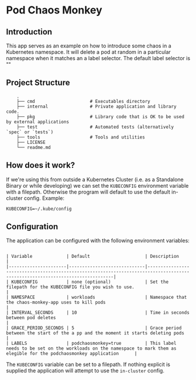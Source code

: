 # Pod Chaos Monkey

## Introduction

This app serves as an example on how to introduce some chaos in a Kubernetes namespace. It will delete a pod at random in a particular namespace when it matches an a label selector. The default label selector is ""

## Project Structure

```shell
    .
    ├── cmd                     # Executables directory
    ├── internal                # Private application and library code.
    ├── pkg                     # Library code that is OK to be used by external applications
    ├── test                    # Automated tests (alternatively `spec` or `tests`)
    ├── tools                   # Tools and utilities
    ├── LICENSE
    └── readme.md
```

## How does it work?

If we're using this from outside a Kubernetes Cluster (i.e. as a Standalone Binary or while developing) we can set the `KUBECONFIG` environment variable with a filepath. Otherwise the program will default to use the default in-cluster config.
Example:

```shell
KUBECONFIG=~/.kube/config
```

## Configuration

The application can be configured with the following environment variables:

```shell

| Variable             | Default                     | Description                                                                                                                   |
|----------------------|-----------------------------|-------------------------------------------------------------------------------------------------------------------------------|
| KUBECONFIG           | none (optional)             | Set the filepath for the KUBECONFIG file you wish to use.                                                                       |
| NAMESPACE            | workloads                   | Namespace that the chaos-monkey-app uses to kill pods                                                                         |
| INTERVAL_SECONDS     | 10                          | Time in seconds between pod deletes                                                                                           |
| GRACE_PERIOD_SECONDS | 5                           | Grace period between the start of the a pp and the moment it starts deleting pods                                             |
| LABELS               | podchaosmonkey=true         | This label needs to be set on the workloads on the namespace to mark them as elegible for the podchaosmonkey application      |
```

The `KUBECONFIG` variable can be set to a filepath. If nothing explicit is supplied the application will attempt to use the `in-cluster` config.
